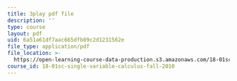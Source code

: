 ```yaml
---
title: 3play pdf file
description: ''
type: course
layout: pdf
uid: 6a51a61df7aac665dfb89c2d1231562e
file_type: application/pdf
file_location: >-
  https://open-learning-course-data-production.s3.amazonaws.com/18-01sc-single-variable-calculus-fall-2010/6a51a61df7aac665dfb89c2d1231562e_Pd2xP5zDsRw.pdf
course_id: 18-01sc-single-variable-calculus-fall-2010
---
```

